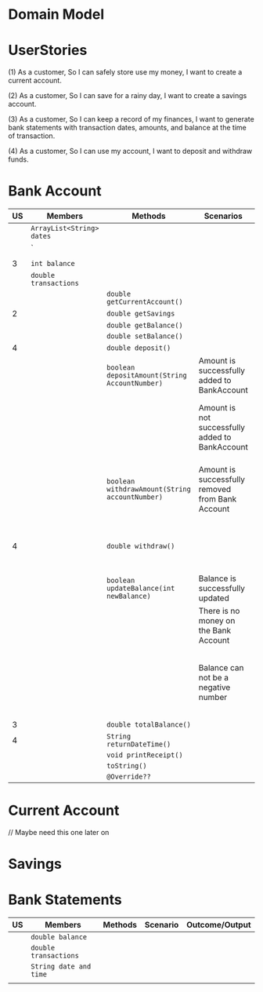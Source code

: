 # Domain Model

# UserStories
(1) As a customer,
So I can safely store use my money,
I want to create a current account.

(2) As a customer,
So I can save for a rainy day,
I want to create a savings account.

(3) As a customer,
So I can keep a record of my finances,
I want to generate bank statements with transaction dates, amounts, and balance at the time of transaction.

(4) As a customer,
So I can use my account,
I want to deposit and withdraw funds.

# Bank Account 
| US | Members                   | Methods                                        | Scenarios                                        | Output/Outcome                                                                                    |
|----|---------------------------|------------------------------------------------|--------------------------------------------------|---------------------------------------------------------------------------------------------------|
|    | `ArrayList<String> dates` |                                                |                                                  |                                                                                                   |
|    | `                         |                                                |                                                  |                                                                                                   |
|    |                           |                                                |                                                  |                                                                                                   |
| 3  | `int balance`             |                                                |                                                  |                                                                                                   |
|    | `double transactions`     |                                                |                                                  |                                                                                                   |
|    |                           | `double getCurrentAccount()`                   |                                                  |                                                                                                   |
| 2  |                           | `double getSavings`                            |                                                  |                                                                                                   |
|    |                           | `double getBalance()`                          |                                                  |                                                                                                   |
|    |                           | `double setBalance()`                          |                                                  |                                                                                                   |
| 4  |                           | `double deposit()`                             |                                                  |                                                                                                   |
|    |                           | `boolean depositAmount(String AccountNumber)`  | Amount is successfully added to BankAccount      | Return true                                                                                       |
|    |                           |                                                | Amount is not successfully added to BankAccount  | Print message: The amount is not added to your bank account. Return false                         |
|    |                           | `boolean withdrawAmount(String accountNumber)` | Amount is successfully removed from Bank Account | Print message: The amount is successfully taken off your account. Return true                     |
| 4  |                           | `double withdraw()`                            |                                                  | Print message: The amount is not taken off your account. Return false                             |
|    |                           | `boolean updateBalance(int newBalance)`        | Balance is successfully updated                  |                                                                                                   |
|    |                           |                                                | There is no money on the Bank Account            | Return 0.00                                                                                       |
|    |                           |                                                | Balance can not be a negative number             | Print error message: You can't take money from your account because it cant be a negative number. |
| 3  |                           | `double totalBalance()`                        |                                                  |                                                                                                   |
| 4  |                           | `String returnDateTime()`                      |                                                  |                                                                                                   |
|    |                           | `void printReceipt()`                          |                                                  |                                                                                                   |
|    |                           | `toString()`                                   |                                                  |                                                                                                   |
|    |                           | `@Override??`                                  |                                                  |                                                                                                   |

# Current Account
// Maybe need this one later on
# Savings
## 

# Bank Statements

| US | Members                | Methods | Scenario | Outcome/Output |
|----|------------------------|---------|----------|----------------|
|    | `double balance`       |         |          |                |
|    | `double transactions`  |         |          |                |
|    | `String date and time` |         |          |                |
|    |                        |         |          |                |

